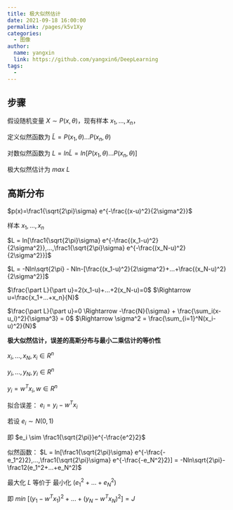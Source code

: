 ```yaml
---
title: 极大似然估计
date: 2021-09-18 16:00:00
permalink: /pages/k5v1Xy
categories: 
  - 图像
author: 
  name: yangxin
  link: https://github.com/yangxin6/DeepLearning
tags: 
  - 
---
```




## 步骤

假设随机变量 $X\sim P(x,\theta)$，现有样本 $x_1,...,x_n$，

定义似然函数为 $\tilde{L} = P(x_1,\theta)...P(x_n,\theta)$

对数似然函数为 $L=ln \tilde{L}=ln[P(x_1,\theta)...P(x_n,\theta)]$

极大似然估计为 $max\ L$



## 高斯分布

$p(x)=\frac1{\sqrt{2\pi}\sigma} e^{-\frac{(x-u)^2}{2\sigma^2}}$

样本 $x_1,...,x_n$

$L = ln[\frac1{\sqrt{2\pi}\sigma} e^{-\frac{(x_1-u)^2}{2\sigma^2}},...,\frac1{\sqrt{2\pi}\sigma} e^{-\frac{(x_N-u)^2}{2\sigma^2}}]$

$L = -Nln\sqrt{2\pi} - Nln-[\frac{(x_1-u)^2}{2\sigma^2}+...+\frac{(x_N-u)^2}{2\sigma^2}]$

$\frac{\part L}{\part u}=2(x_1-u)+...+2(x_N-u)=0$  $\Rightarrow u=\frac{x_1+...+x_n}{N}$

$\frac{\part L}{\part u}=0 \Rightarrow -\frac{N}{\sigma} + \frac{\sum_i(x-u_i)^2}{\sigma^3} = 0$  $\Rightarrow \sigma^2 = \frac{\sum_{i=1}^N(x_i-u)^2}{N}$ 



**极大似然估计，误差的高斯分布与最小二乘估计的等价性**

$x_i,...,x_N,x_i\in R^n$

$y_i,...,y_N,y_i\in R^n$

$y_i = w^Tx_i,w\in R^n$

拟合误差： $e_i=y_i-w^Tx_i$

若设 $e_i \sim N(0,1)$

即 $e_i \sim \frac1{\sqrt{2\pi}}e^{-\frac{e^2}2}$

似然函数： $L = ln[\frac1{\sqrt{2\pi}\sigma} e^{-\frac{-e_1^2}2},...,\frac1{\sqrt{2\pi}\sigma} e^{-\frac{-e_N^2}2}] = -Nln\sqrt{2\pi}-\frac12(e_1^2+...+e_N^2)$

最大化 $L$ 等价于     最小化 $(e_1^2+...+e_N^2)$

即 $min\ [(y_1-w^Tx_1)^2+...+(y_N-w^Tx_N)^2]=J$

